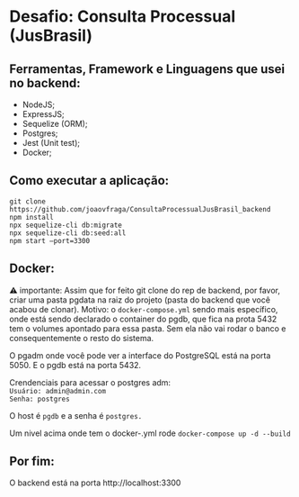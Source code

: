 # Desafio: Consulta Processual (JusBrasil)

## Ferramentas, Framework e Linguagens que usei no backend: 
- NodeJS;
- ExpressJS;
- Sequelize (ORM);
- Postgres;
- Jest (Unit test);
- Docker;


## Como executar a aplicação:

`git clone https://github.com/joaovfraga/ConsultaProcessualJusBrasil_backend` <br>
`npm install` <br>
`npx sequelize-cli db:migrate` <br>
`npx sequelize-cli db:seed:all` <br>
`npm start —port=3300` <br>

## Docker:

⚠️ importante: Assim que for feito git clone do rep de backend, por favor, criar uma pasta pgdata na raiz do projeto (pasta do backend que você acabou de clonar). Motivo: o `docker-compose.yml` sendo mais específico, onde está sendo declarado o container do pgdb, que fica na prota 5432 tem o volumes apontado para essa pasta. Sem ela não vai rodar o banco e consequentemente o resto do sistema.

O pgadm onde você pode ver a interface do PostgreSQL está na porta 5050. E o pgdb está na porta 5432.

Crendenciais para acessar o postgres adm: <br>
`Usuário: admin@admin.com` <br>
`Senha: postgres` <br>

O host é `pgdb` e a senha é `postgres.` 

Um nivel acima onde tem o docker-.yml 
rode `docker-compose up -d --build` 

## Por fim:
O backend está na porta http://localhost:3300
